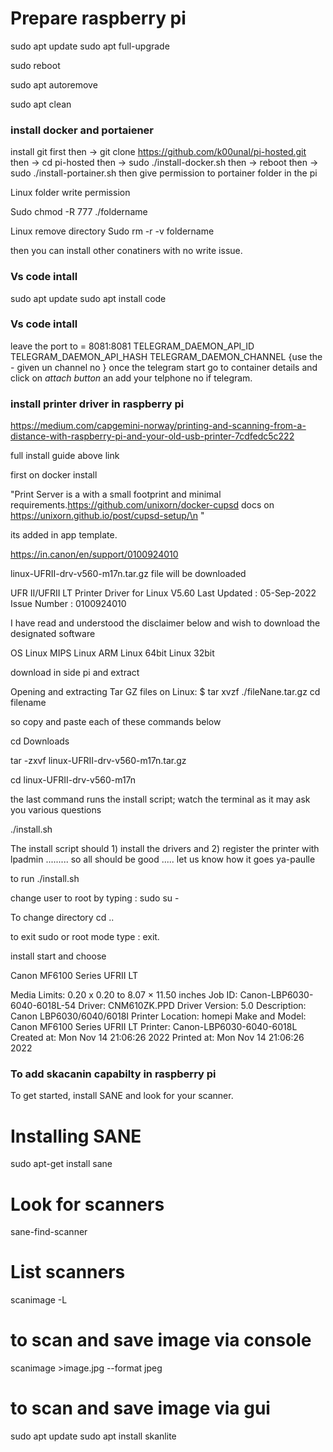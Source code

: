 # Prepare raspberry pi 

sudo apt update
sudo apt full-upgrade

sudo reboot

sudo apt autoremove

sudo apt clean

### install docker and portaiener

install git first 
then -> git clone https://github.com/k00unal/pi-hosted.git
then -> cd pi-hosted
then -> sudo ./install-docker.sh
then -> reboot 
then -> sudo ./install-portainer.sh
then give permission to portainer folder in the pi

Linux folder write permission

Sudo chmod -R 777 ./foldername

Linux remove directory
Sudo rm -r -v  foldername

then you can install other conatiners with no write issue.

### Vs code intall
sudo apt update
sudo apt install code

### Vs code intall

leave the port to = 8081:8081
TELEGRAM_DAEMON_API_ID
TELEGRAM_DAEMON_API_HASH
TELEGRAM_DAEMON_CHANNEL {use the - given un channel no }
once the telegram start go to container details and click on *attach button* an add your telphone no if telegram.

### install printer driver in raspberry pi 

https://medium.com/capgemini-norway/printing-and-scanning-from-a-distance-with-raspberry-pi-and-your-old-usb-printer-7cdfedc5c222

full install guide above link

first on docker install 

"Print Server is a with a small footprint and minimal requirements.https://github.com/unixorn/docker-cupsd docs on https://unixorn.github.io/post/cupsd-setup/\n  "

its added in app template.




https://in.canon/en/support/0100924010

linux-UFRII-drv-v560-m17n.tar.gz file will be downloaded

UFR II/UFRII LT Printer Driver for Linux V5.60
Last Updated : 05-Sep-2022
Issue Number : 0100924010

I have read and understood the disclaimer below
and wish to download the designated software

OS
Linux MIPS
Linux ARM
Linux 64bit
Linux 32bit

download in side pi and extract

Opening and extracting Tar GZ files on 
Linux: $ tar xvzf ./fileNane.tar.gz
cd filename

so copy and paste each of these commands below


cd Downloads

tar -zxvf linux-UFRII-drv-v560-m17n.tar.gz

cd linux-UFRII-drv-v560-m17n

the last command runs the install script; watch the terminal as it may ask you various questions

./install.sh

The install script should 1) install the drivers and 2) register the printer with lpadmin ......... so all should be good ..... let us know how it goes
ya-paulle

to run ./install.sh

change user to root by typing :
sudo su -

To change directory cd ..

to exit sudo or root mode type : exit.

install start and choose 

Canon MF6100 Series UFRII LT



Media Limits: 0.20 x 0.20 to 8.07 × 11.50 inches
Job ID: Canon-LBP6030-6040-6018L-54
Driver: CNM610ZK.PPD
Driver Version: 5.0
Description: Canon LBP6030/6040/6018I
Printer Location: homepi
Make and Model: Canon MF6100 Series UFRII LT
Printer: Canon-LBP6030-6040-6018L
Created at: Mon Nov 14 21:06:26 2022
Printed at: Mon Nov 14 21:06:26 2022


### To add skacanin capabilty in raspberry pi

To get started, install SANE and look for your scanner.
# Installing SANE
sudo apt-get install sane
# Look for scanners
sane-find-scanner
# List scanners
scanimage -L
# to scan and save image via console
scanimage >image.jpg --format jpeg

# to scan and save image via gui
sudo apt update
sudo apt install skanlite




